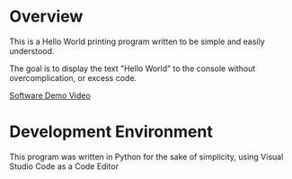 # Overview

This is a Hello World printing program written to be simple and easily understood.

The goal is to display the text "Hello World" to the console without overcomplication, or excess code.

[Software Demo Video](https://youtu.be/XrcOkZAI3B4)

# Development Environment

This program was written in Python for the sake of simplicity, using Visual Studio Code as a Code Editor